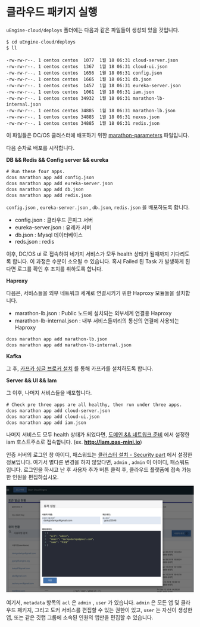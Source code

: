 # 클라우드 패키지 실행

`uEngine-cloud/deploys` 폴더에는 다음과 같은 파일들이 생성되 있을 것입니다.

```
$ cd uEngine-cloud/deploys
$ ll

-rw-rw-r--. 1 centos centos  1077  1월 18 06:31 cloud-server.json
-rw-rw-r--. 1 centos centos  1367  1월 18 06:31 cloud-ui.json
-rw-rw-r--. 1 centos centos  1656  1월 18 06:31 config.json
-rw-rw-r--. 1 centos centos  1665  1월 18 06:31 db.json
-rw-rw-r--. 1 centos centos  1457  1월 18 06:31 eureka-server.json
-rw-rw-r--. 1 centos centos  1061  1월 18 06:31 iam.json
-rw-rw-r--. 1 centos centos 34932  1월 18 06:31 marathon-lb-internal.json
-rw-rw-r--. 1 centos centos 34885  1월 18 06:31 marathon-lb.json
-rw-rw-r--. 1 centos centos 34885  1월 18 06:31 nexus.json
-rw-rw-r--. 1 centos centos 34885  1월 18 06:31 redis.json
```

이 파일들은 DC/OS 클러스터에 배포하기 위한 [marathon-parameters](https://docs.mesosphere.com/1.10/deploying-services/marathon-parameters/#example) 파일입니다.

다음 순차로 배포를 시작합니다.

**DB && Redis && Config server && eureka**

```
# Run these four apps.
dcos marathon app add config.json
dcos marathon app add eureka-server.json
dcos marathon app add db.json
dcos marathon app add redis.json
```

`config.json` , `eureka-server.json` , `db.json`, `redis.json` 을 배포하도록 합니다.

- config.json : 클라우드 콘피그 서버
- eureka-server.json : 유레카 서버
- db.json : Mysql 데이터베이스
- reds.json : redis



이후, DC/OS ui 로 접속하여 네가지 서비스가 모두 health 상태가 될때까지 기다리도록 합니다. 이 과정은 수분이 소요될 수 있습니다.
 혹시 Failed 된 Task 가 발생하게 된다면 로그를 확인 후 조치를 취하도록 합니다. 

**Haproxy**

다음은, 서비스들을 외부 네트워크 세계로 연결시키기 위한 Haproxy 모듈들을 설치합니다.

- marathon-lb.json : Public 노드에 설치되는 외부세계 연결용 Haproxy
- marathon-lb-internal.json : 내부 서비스들끼리의 통신의 연결에 사용되는 Haproxy

```
dcos marathon app add marathon-lb.json
dcos marathon app add marathon-lb-internal.json
```


**Kafka**

그 후, [카프카 싱글 브로커 설치](infra/additional-kafka.md) 를 통해 카프카를 설치하도록 합니다.


**Server && UI && Iam**

그 이후, 나머지 서비스들을 배포합니다.

```
# Check pre three apps are all healthy, then run under three apps.
dcos marathon app add cloud-server.json
dcos marathon app add cloud-ui.json
dcos marathon app add iam.json
```

나머지 서비스도 모두 health 상태가 되었다면, [도메인 && 네트워크 준비](infra/pre-domain.md) 에서 설정한 iam 호스트주소로 접속합니다. (ex. **http://iam.pas-mini.io**)

인증 서버의 로그인 창 아이디, 패스워드는 [클러스터 설치 - Security part](infra/install-cluster.md#security-part) 에서 설정한 정보입니다.
 여기서 별다른 변경을 하지 않았다면, `admin` , `admin` 이 아이디, 패스워드 입니다. 로그인을 하시고 난 후 사용자 추가 버튼 클릭 후, 클라우드 플랫폼에 
 접속 가능한 인원을 편집하십시오.
 
![package4](image/package4.png)

여기서, `metadata` 항목의 `acl` 은 `admin` , `user` 가 있습니다. `admin` 은 모든 앱 및 클라우드 패키지, 그리고 도커 서비스를 편집할 수 있는 권한이 있고,
 `user` 는 자신이 생성한 앱, 또는 같은 깃랩 그룹에 소속된 인원의 앱만을 편집할 수 있습니다.
 
